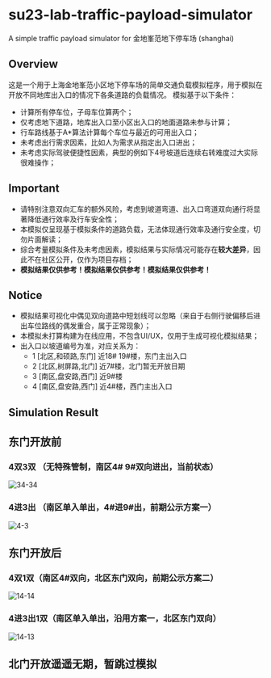 # su23-lab-traffic-payload-simulator
A simple traffic payload simulator for 金地峯范地下停车场 (shanghai)

## Overview

这是一个用于上海金地峯范小区地下停车场的简单交通负载模拟程序，用于模拟在开放不同地库出入口的情况下各条道路的负载情况。
模拟基于以下条件：
- 计算所有停车位，子母车位算两个；
- 仅考虑地下道路，地库出入口至小区出入口的地面道路未参与计算；
- 行车路线基于A*算法计算每个车位与最近的可用出入口；
- 未考虑出行需求因素，比如人为需求从指定出入口进出；
- 未考虑实际驾驶便捷性因素，典型的例如下4号坡道后连续右转难度过大实际很难操作；

## Important
- 请特别注意双向汇车的额外风险，考虑到坡道弯道、出入口弯道双向通行将显著降低通行效率及行车安全性；
- 本模拟仅呈现基于模拟条件的道路负载，无法体现通行效率及通行安全度，切勿片面解读；
- 综合考量模拟条件及未考虑因素，模拟结果与实际情况可能存在**较大差异**，因此不在社区公开，仅作为项目存档；
- **模拟结果仅供参考！模拟结果仅供参考！模拟结果仅供参考！**

## Notice
- 模拟结果可视化中偶见双向道路中短划线可以忽略（来自于右侧行驶偏移后进出车位路线的偶发重合，属于正常现象）；
- 本模拟未打算构建为在线应用，不包含UI/UX，仅用于生成可视化模拟结果；
- 出入口以坡道编号为准，对应关系为：
  - 1 [北区,和硕路,东门] 近18# 19#楼，东门主出入口
  - 2 [北区,树屏路,北门] 近7#楼，北门暂无开放日期
  - 3 [南区,盘安路,西门] 近9#楼
  - 4 [南区,盘安路,西门] 近4#楼，西门主出入口

## Simulation Result

## 东门开放前

### 4双3双 （无特殊管制，南区4# 9#双向进出，当前状态）

![34-34](https://github.com/airslice/su23-lab-traffic-payload-simulator/assets/21994748/5fec60d6-e0c1-4d41-8590-f5bfdab31800)

### 4进3出 （南区单入单出，4#进9#出，前期公示方案一）

![4-3](https://github.com/airslice/su23-lab-traffic-payload-simulator/assets/21994748/f810e7cf-22bd-4802-af97-e74248de3483)

## 东门开放后

### 4双1双（南区4#双向，北区东门双向，前期公示方案二）

![14-14](https://github.com/airslice/su23-lab-traffic-payload-simulator/assets/21994748/e1b6963d-6b01-4a37-95af-9c5203f74d71)

### 4进3出1双（南区单入单出，沿用方案一，北区东门双向）

![14-13](https://github.com/airslice/su23-lab-traffic-payload-simulator/assets/21994748/f07f2d9c-fff2-4ec6-9f0e-1a495c83bbd1)

## 北门开放遥遥无期，暂跳过模拟
